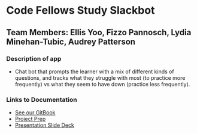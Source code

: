 # Code Fellows Study Slackbot

## Team Members: Ellis Yoo, Fizzo Pannosch, Lydia Minehan-Tubic, Audrey Patterson

### Description of app

- Chat bot that prompts the learner with a mix of different kinds of questions, and tracks what they struggle with most (to practice more frequently) vs what they seem to have down (practice less frequently).

### Links to Documentation

- [See our GitBook](app.gitbook.com/@slackbot-codefellows/s/cf-slack-bot/)
- [Project Prep](https://github.com/CF-Slackbot/project-prep)
- [Presentation Slide Deck](https://drive.google.com/file/d/1HCzKwnZTv8auJAXEO6DBtlLeKoNz_ZLo/view?usp=sharing)
  
